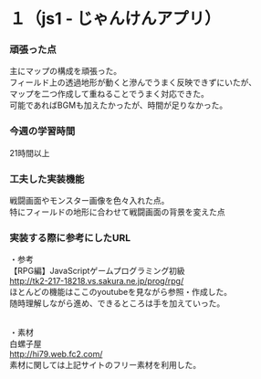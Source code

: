 # １（js1 - じゃんけんアプリ）　
### 頑張った点
主にマップの構成を頑張った。
<br> フィールド上の透過地形が動くと滲んでうまく反映できずにいたが、
<br> マップを二つ作成して重ねることでうまく対応できた。
<br> 可能であればBGMも加えたかったが、時間が足りなかった。
### 今週の学習時間
21時間以上
### 工夫した実装機能
戦闘画面やモンスター画像を色々入れた点。
<br> 特にフィールドの地形に合わせて戦闘画面の背景を変えた点
### 実装する際に参考にしたURL
・参考
<br> 【RPG編】JavaScriptゲームプログラミング初級
<br> http://tk2-217-18218.vs.sakura.ne.jp/prog/rpg/
<br> ほとんどの機能はここのyoutubeを見ながら参照・作成した。
<br> 随時理解しながら進め、できるところは手を加えていった。

<br> ・素材
<br> 白螺子屋
<br> http://hi79.web.fc2.com/
<br> 素材に関しては上記サイトのフリー素材を利用した。
